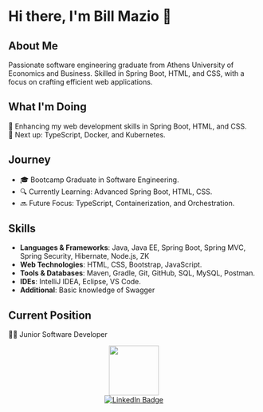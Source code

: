 # Hi there, I'm Bill Mazio 👋

## About Me
Passionate software engineering graduate from Athens University of Economics and Business. Skilled in Spring Boot, HTML, and CSS, with a focus on crafting efficient web applications.

## What I'm Doing
🌱 Enhancing my web development skills in Spring Boot, HTML, and CSS.  
🚀 Next up: TypeScript, Docker, and Kubernetes.

## Journey
- 🎓 Bootcamp Graduate in Software Engineering.
- 🔍 Currently Learning: Advanced Spring Boot, HTML, CSS.
- 🔜 Future Focus: TypeScript, Containerization, and Orchestration.

## Skills
- **Languages & Frameworks**: Java, Java EE, Spring Boot, Spring MVC, Spring Security, Hibernate, Node.js, ZK
- **Web Technologies**: HTML, CSS, Bootstrap, JavaScript.
- **Tools & Databases**: Maven, Gradle, Git, GitHub, SQL, MySQL, Postman.
- **IDEs**: IntelliJ IDEA, Eclipse, VS Code.
- **Additional**: Basic knowledge of Swagger

## Current Position
👨‍💻 Junior Software Developer

<div align="center">
  <img src="https://media.giphy.com/media/M9gbBd9nbDrOTu1Mqx/giphy.gif" width="100"/>
  <br>
  <a href="https://www.linkedin.com/in/vasileiosmaziotis?lipi=urn%3Ali%3Apage%3Ad_flagship3_profile_view_base_contact_details%3Bq7Rk7A%2F0TXCdDZI%2B9Q29yw%3D%3D">
    <img src="https://img.shields.io/badge/LinkedIn-blue?style=for-the-badge&logo=linkedin&logoColor=white" alt="LinkedIn Badge"/>
  </a>
</div>
